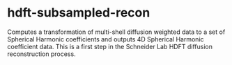 # hdft-subsampled-recon
Computes a transformation of multi-shell diffusion weighted data to a set of Spherical Harmonic coefficients and outputs 4D Spherical Harmonic coefficient data. This is a first step in the Schneider Lab HDFT diffusion reconstruction process.
